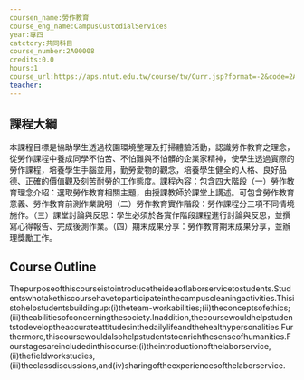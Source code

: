 ```yaml
---
coursen_name:勞作教育
course_eng_name:CampusCustodialServices
year:專四
catctory:共同科目
course_number:2A00008
credits:0.0
hours:1
course_url:https://aps.ntut.edu.tw/course/tw/Curr.jsp?format=-2&code=2A00008
teacher:
---
```


## 課程大綱

本課程目標是協助學生透過校園環境整理及打掃體驗活動，認識勞作教育之理念，從勞作課程中養成同學不怕苦、不怕難與不怕髒的企業家精神，使學生透過實際的勞作課程，培養學生手腦並用，勤勞愛物的觀念，培養學生健全的人格、良好品德、正確的價值觀及刻苦耐勞的工作態度。課程內容：包含四大階段（一）勞作教育理念介紹：選取勞作教育相關主題，由授課教師於課堂上講述。可包含勞作教育意義、勞作教育前測作業說明（二）勞作教育實作階段：勞作課程分三項不同情境施作。（三）課堂討論與反思：學生必須於各實作階段課程進行討論與反思，並撰寫心得報告、完成後測作業。（四）期末成果分享：勞作教育期末成果分享，並辦理獎勵工作。


## Course Outline

Thepurposeofthiscourseistointroducetheideaoflaborservicetostudents.Studentswhotakethiscoursehavetoparticipateinthecampuscleaningactivities.Thisistohelpstudentsbuildingup:(i)theteam-workabilities;(ii)theconceptsofethics;(iii)theabilitiesofconcerningthesociety.Inaddition,thecoursewouldhelpstudentstodeveloptheaccurateattitudesinthedailylifeandthehealthypersonalities.Furthermore,thiscoursewouldalsohelpstudentstoenrichthesenseofhumanities.Fourstagesareincludedinthiscourse:(i)theintroductionofthelaborservice,(ii)thefieldworkstudies,(iii)theclassdiscussions,and(iv)sharingoftheexperiencesofthelaborservice.

